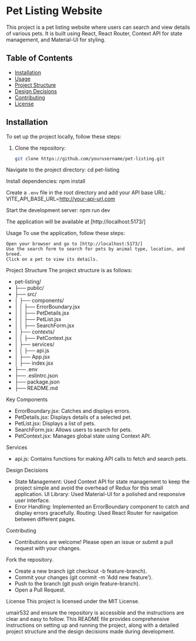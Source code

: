 # Pet Listing Website

This project is a pet listing website where users can search and view details of various pets. It is built using React, React Router, Context API for state management, and Material-UI for styling.

## Table of Contents
- [Installation](#installation)
- [Usage](#usage)
- [Project Structure](#project-structure)
- [Design Decisions](#design-decisions)
- [Contributing](#contributing)
- [License](#license)

## Installation

To set up the project locally, follow these steps:

1. Clone the repository:
   ```bash
   git clone https://github.com/yourusername/pet-listing.git

Navigate to the project directory:
cd pet-listing

Install dependencies:
npm install

Create a `.env` file in the root directory and add your API base URL:
VITE_API_BASE_URL=http://your-api-url.com

Start the development server:
npm run dev

The application will be available at [http://localhost:5173/]

Usage
To use the application, follow these steps:
  
    Open your browser and go to [http://localhost:5173/]
    Use the search form to search for pets by animal type, location, and breed.
    Click on a pet to view its details.

Project Structure
The project structure is as follows:

- pet-listing/
- ├── public/
- ├── src/
- │   ├── components/
- │   │   ├── ErrorBoundary.jsx
- │   │   ├── PetDetails.jsx
- │   │   ├── PetList.jsx
- │   │   ├── SearchForm.jsx
- │   ├── contexts/
- │   │   ├── PetContext.jsx
- │   ├── services/
- │   │   ├── api.js
- │   ├── App.jsx
- │   ├── index.jsx
- ├── .env
- ├── .eslintrc.json
- ├── package.json
- ├── README.md

Key Components
- ErrorBoundary.jsx: Catches and displays errors.
- PetDetails.jsx: Displays details of a selected pet.
- PetList.jsx: Displays a list of pets.
- SearchForm.jsx: Allows users to search for pets.
- PetContext.jsx: Manages global state using Context API.

Services
- api.js: Contains functions for making API calls to fetch and search pets.

Design Decisions
- State Management: Used Context API for state management to keep the project simple and avoid the overhead of Redux for this small application.
UI Library: Used Material-UI for a polished and responsive user interface.
- Error Handling: Implemented an ErrorBoundary component to catch and display errors gracefully.
Routing: Used React Router for navigation between different pages.

Contributing
- Contributions are welcome! Please open an issue or submit a pull request with your changes.

Fork the repository.
- Create a new branch (git checkout -b feature-branch).
- Commit your changes (git commit -m 'Add new feature').
- Push to the branch (git push origin feature-branch).
- Open a Pull Request.

License
This project is licensed under the MIT License.

umair532 and ensure the repository is accessible and the instructions are clear and easy to follow. This README file provides comprehensive instructions on setting up and running the project, along with a detailed project structure and the design decisions made during development.


